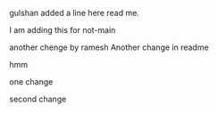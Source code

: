 gulshan added a line here read me.

I am adding this for not-main

another chenge by ramesh
Another change in readme

hmm


one change

second change